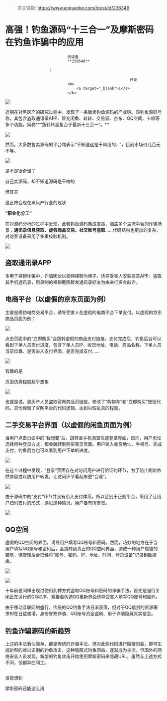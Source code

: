 > 原文链接: https://www.anquanke.com//post/id/236346 


# 高强！钓鱼源码“十三合一”及摩斯密码在钓鱼诈骗中的应用


                                阅读量   
                                **259540**
                            
                        |
                        
                                                            评论
                                <b>
                                    <a target="_blank">1</a>
                                </b>
                                                                                    



[![](https://p2.ssl.qhimg.com/t019cb61af123a330ca.jpg)](https://p2.ssl.qhimg.com/t019cb61af123a330ca.jpg)



近期在对黑灰产的研究过程中，发现了一条贩卖钓鱼源码的产业链。该钓鱼源码号称，其包含盗取通讯录APP、冒充闲鱼、转转、交易猫、京东、QQ空间、卡框等多个功能，简称**“鱼转转鲨鱼台子最新十三合一”。**

[![](https://p5.ssl.qhimg.com/t0188b7d01da028d822.png)](https://p5.ssl.qhimg.com/t0188b7d01da028d822.png)

然而，大多数售卖源码的平台均表示“不知道这是干嘛用的…”，目前市场价几百元不等。

[![](https://p0.ssl.qhimg.com/t01fb9c616febbd6907.jpg)](https://p0.ssl.qhimg.com/t01fb9c616febbd6907.jpg)

是不是很奇怪？

自己卖源码，却不知道源码是干啥的

但其实

这正符合现在黑灰产行业的现状

**“职业化分工”**

在对源码分析的过程中发现，此套钓鱼源码集成度高，涵盖多个主流平台的诈骗场景：**通讯录信息获取、虚假商品交易、社交账号盗取**……代码结构也更加的复杂，对访客设备采用了多重校验机制。

[![](https://p3.ssl.qhimg.com/t0175501856f387fdaa.png)](https://p3.ssl.qhimg.com/t0175501856f387fdaa.png)



## 盗取通讯录APP

多用于裸聊诈骗中，诈骗团伙以视频裸聊为幌子，诱导受害人安装恶意APP，盗取其手机通讯录，用录制的裸聊截图群发通讯录好友为由进行资金敲诈。



## 电商平台（以虚假的京东页面为例）

主要是模仿电商交易平台，诱导受害人在虚假的电商平台下单支付。以虚假的京东商品页面为例：

[![](https://p3.ssl.qhimg.com/t01bc8222b4a0e949b7.png)](https://p3.ssl.qhimg.com/t01bc8222b4a0e949b7.png)

点击页面中的“立即购买”会跳转虚假的商品支付链接。支付完成后，钓鱼后台可以看到下单人员支付进度，包含下单人员IP、收货地址、电话、商品名称，下单人员当前位置、是否进入支付界面，是否完成支付……

[![](https://p4.ssl.qhimg.com/t010e1fdff8b7302fca.png)](https://p4.ssl.qhimg.com/t010e1fdff8b7302fca.png)

有趣的是

页面仿真程度超乎想象

[![](https://p4.ssl.qhimg.com/t01067405925660bc54.png)](https://p4.ssl.qhimg.com/t01067405925660bc54.png)

也就是说，黑灰产人员盗取官网商品页链接，修改了“购物车”和“立即购买”按钮代码，其他保留了官网平台的代码逻辑，达到以假乱真的程度。



## 二手交易平台界面（以虚假的闲鱼页面为例）

当用户点击页面中的“我想要”后，跳转至手机淘宝快速登录界面，然而，用户无论选择何种登录方式，都会跳转到购买宝贝页面。用户输入收货地址、手机号、完成支付，钓鱼后台也可以看到用户下单的进度。

[![](https://p1.ssl.qhimg.com/t010c17de43240ffc63.png)](https://p1.ssl.qhimg.com/t010c17de43240ffc63.png)



在这个过程中发现，“登录”页面存在对访问用户进行验证的环节，为了防止刷新依然停留或以防用户转发，让访问环节看起来更“合理”。

[![](https://p2.ssl.qhimg.com/t012351a023299f0183.png)](https://p2.ssl.qhimg.com/t012351a023299f0183.png)



由于源码中的“支付”环节并没有引入支付体系，所以区别于正规平台，采用了让用户扫码支付的形式，遇见这种情况，用户要有所警觉。

[![](https://p0.ssl.qhimg.com/t019664d5bfb3c4eaa2.png)](https://p0.ssl.qhimg.com/t019664d5bfb3c4eaa2.png)



## QQ空间

虚假的QQ空间的界面，诱导用户填写QQ账号和密码。然而，巧妙的地方在于当用户填写QQ账号和密码后，会跳转到真正的QQ空间界面，造成一种用户输错的错觉，但管理后台已经将“账号、密码、IP、地址、时间、登录设备”记录到数据库。

[![](https://p1.ssl.qhimg.com/t013ec2c93340766295.png)](https://p1.ssl.qhimg.com/t013ec2c93340766295.png)

[![](https://p2.ssl.qhimg.com/t01c634f0607fdecd23.png)](https://p2.ssl.qhimg.com/t01c634f0607fdecd23.png)



十年前也同样出现过使用此种方式盗取QQ账号和密码的诈骗手法，首先是强行关闭正在运行的QQ程序，紧接着伪造QQ重新界面诱导受害人填写QQ账号和密码。

由于移动互联网的盛行，传统的QQ钓鱼手法日渐衰落，但对于QQ信封的资源需求却在日益递增，身份冒充诈骗、QQ账号资金盗刷、用于诈骗隐藏真实信息。



## 钓鱼诈骗源码的新趋势

上述的手法看似简单，都是传统的诈骗手法，但对此些代码进行隐蔽包装，即可生成新型的难以识别的钓鱼攻击，这种隐蔽式钓鱼网站，逐渐成为主流。但国外的网络安全人员发现，新型的钓鱼攻击开始使用摩斯密码来隐藏URL，虽然与上述方式不同，但都异曲同工。

[![](data:image/png;base64,iVBORw0KGgoAAAANSUhEUgAAAAEAAAABCAYAAAAfFcSJAAAAAXNSR0IArs4c6QAAAARnQU1BAACxjwv8YQUAAAAJcEhZcwAADsQAAA7EAZUrDhsAAAANSURBVBhXYzh8+PB/AAffA0nNPuCLAAAAAElFTkSuQmCC)](https://p0.ssl.qhimg.com/t0170451e3ddd240934.png)

谁能想到

摩斯密码还能这么用

[![](data:image/png;base64,iVBORw0KGgoAAAANSUhEUgAAAAEAAAABCAYAAAAfFcSJAAAAAXNSR0IArs4c6QAAAARnQU1BAACxjwv8YQUAAAAJcEhZcwAADsQAAA7EAZUrDhsAAAANSURBVBhXYzh8+PB/AAffA0nNPuCLAAAAAElFTkSuQmCC)](https://p0.ssl.qhimg.com/t013ad7b97e0ef22220.png)
